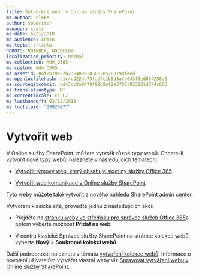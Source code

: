 ```yaml
---
title: Vytvoření webu v Online služby SharePoint
ms.author: clake
author: spowriter
manager: scotv
ms.date: 5/21/2018
ms.audience: Admin
ms.topic: article
ROBOTS: NOINDEX, NOFOLLOW
localization_priority: Normal
ms.collection: Adm_O365
ms.custom: Adm_O365
ms.assetid: 84f2b70e-2b23-4039-8305-85783798feed
ms.openlocfilehash: e1c4cd224e75fadfc1b5d3afb643f5ed854258d0
ms.sourcegitcommit: dd43cc0a9470f98b8ef2a3787c823801d674c666
ms.translationtype: MT
ms.contentlocale: cs-CZ
ms.lasthandoff: 02/12/2019
ms.locfileid: "29920477"
---
```

# <a name="create-a-site"></a>Vytvořit web

V Online služby SharePoint, můžete vytvořit různé typy webů. Chcete-li vytvořit nové typy webů, naleznete v následujících tématech.
  
- [Vytvořit týmový web, který obsahuje skupiny služby Office 365](https://go.microsoft.com/fwlink/?linkid=866292)
    
- [Vytvořit web komunikace v Online služby SharePoint](https://go.microsoft.com/fwlink/?linkid=866294)
    
Tyto weby můžete také vytvořit z nového náhledu SharePoint admin center.
  
Vytvoření klasické sítě, proveďte jednu z následujících akcí:
  
- Přejděte na [stránku weby ve středisku pro správce služeb Office 365](https://portal.office.com/adminportal/home#/SitesList)a potom vyberte možnost **Přidat na web**.
    
- V centru klasické Správce služby SharePoint na stránce kolekce webů, vyberte **Nový** \> **Soukromé kolekci webů**.
    
Další podrobnosti naleznete v tématu [vytvoření kolekce webů](https://go.microsoft.com/fwlink/?linkid=866295). Informace o povolení uživatelům vytvářet vlastní weby viz [Spravovat vytváření webu v Online služby SharePoint](https://go.microsoft.com/fwlink/?linkid=866296).
  

